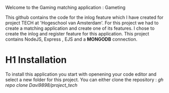 Welcome to the Gaming matching application : Gameting

This github contains the code for the inlog feature which I have created for project TECH at 'Hogeschool van Amsterdam'. For this project we had to create a matching application and create one of its features.
I chose to create the inlog and register feature for this application. This project contains NodeJS, Express , EJS and a **MONGODB** connection.

# H1 Installation 

To install this application you start with openening your code editor and select a new folder for this project. You can either clone the repository : *gh repo clone Davi9898/project_tech*

